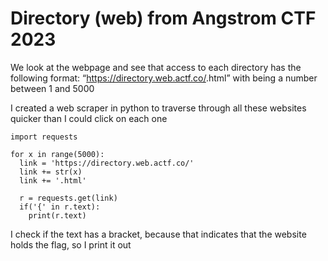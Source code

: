# Directory (web) from Angstrom CTF 2023

We look at the webpage and see that access to each directory has the following format:
“https://directory.web.actf.co/<number>.html” with <number> being a number between 1 and 5000

I created a web scraper in python to traverse through all these websites quicker than I could click on each one

```
import requests

for x in range(5000):
  link = 'https://directory.web.actf.co/'
  link += str(x)
  link += '.html'
  
  r = requests.get(link)
  if('{' in r.text):
    print(r.text)
```

I check if the text has a bracket, because that indicates that the website holds the flag, so I print it out
